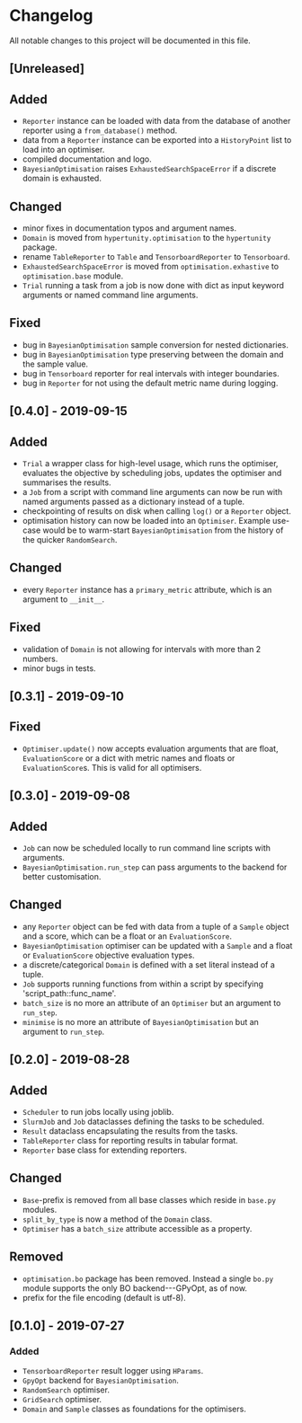# Changelog
All notable changes to this project will be documented in this file.

## [Unreleased]
## Added
- `Reporter` instance can be loaded with data from the database of another reporter using a `from_database()` method.
- data from a `Reporter` instance can be exported into a `HistoryPoint` list to load into an optimiser.
- compiled documentation and logo.
- `BayesianOptimisation` raises `ExhaustedSearchSpaceError` if a discrete domain is exhausted.

## Changed
- minor fixes in documentation typos and argument names.
- `Domain` is moved from `hypertunity.optimisation` to the `hypertunity` package.
- rename `TableReporter` to `Table` and `TensorboardReporter` to `Tensorboard`.
- `ExhaustedSearchSpaceError` is moved from `optimisation.exhastive` to `optimisation.base` module.
- `Trial` running a task from a job is now done with dict as input keyword arguments or named command line arguments.

## Fixed
- bug in `BayesianOptimisation` sample conversion for nested dictionaries.
- bug in `BayesianOptimisation` type preserving between the domain and the sample value.
- bug in `Tensorboard` reporter for real intervals with integer boundaries. 
- bug in `Reporter` for not using the default metric name during logging.

## [0.4.0] - 2019-09-15
## Added
- `Trial` a wrapper class for high-level usage, which runs the optimiser, evaluates the objective
 by scheduling jobs, updates the optimiser and summarises the results.
- a `Job` from a script with command line arguments can now be run with 
 named arguments passed as a dictionary instead of a tuple.
- checkpointing of results on disk when calling `log()` or a `Reporter` object.
- optimisation history can now be loaded into an `Optimiser`. Example use-case would be to warm-start
`BayesianOptimisation` from the history of the quicker `RandomSearch`.

## Changed
- every `Reporter` instance has a `primary_metric` attribute, which is an argument to `__init__`.

## Fixed
- validation of `Domain` is not allowing for intervals with more than 2 numbers.
- minor bugs in tests.

## [0.3.1] - 2019-09-10
## Fixed
- `Optimiser.update()` now accepts evaluation arguments that are float, `EvaluationScore` or a dict
 with metric names and floats or `EvaluationScore`s. This is valid for all optimisers. 

## [0.3.0] - 2019-09-08
## Added
- `Job` can now be scheduled locally to run command line scripts with arguments.
- `BayesianOptimisation.run_step` can pass arguments to the backend for better customisation.

## Changed
- any `Reporter` object can be fed with data from a tuple of a 
`Sample` object and a score, which can be a float or an `EvaluationScore`.
- `BayesianOptimisation` optimiser can be updated with a `Sample` and 
a float or `EvaluationScore` objective evaluation types.
- a discrete/categorical `Domain` is defined with a set literal instead of a tuple.
- `Job` supports running functions from within a script by specifying 'script_path::func_name'.
- `batch_size` is no more an attribute of an `Optimiser` but an argument to `run_step`. 
- `minimise` is no more an attribute of `BayesianOptimisation` but an argument to `run_step`.

## [0.2.0] - 2019-08-28
## Added
- `Scheduler` to run jobs locally using joblib.
- `SlurmJob` and `Job` dataclasses defining the tasks to be scheduled.
- `Result` dataclass encapsulating the results from the tasks.
- `TableReporter` class for reporting results in tabular format.
- `Reporter` base class for extending reporters.

## Changed
- `Base`-prefix is removed from all base classes which reside 
 in `base.py` modules.
- `split_by_type` is now a method of the `Domain` class.
- `Optimiser` has a `batch_size` attribute accessible as a property.

## Removed
- `optimisation.bo` package has been removed. Instead a single `bo.py`
 module supports the only BO backend---GPyOpt, as of now.
- prefix for the file encoding (default is utf-8).
 
## [0.1.0] - 2019-07-27
### Added
- `TensorboardReporter` result logger using `HParams`.
- `GpyOpt` backend for `BayesianOptimisation`.
- `RandomSearch` optimiser.
- `GridSearch` optimiser.
- `Domain` and `Sample` classes as foundations for the optimisers.
